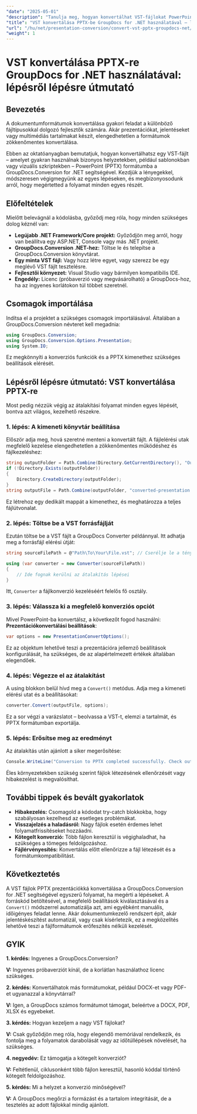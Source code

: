 ```yaml
---
"date": "2025-05-01"
"description": "Tanulja meg, hogyan konvertálhat VST-fájlokat PowerPoint-bemutatókká a GroupDocs.Conversion for .NET segítségével ebből az átfogó útmutatóból."
"title": "VST konvertálása PPTX-be GroupDocs for .NET használatával – lépésről lépésre útmutató"
"url": "/hu/net/presentation-conversion/convert-vst-pptx-groupdocs-net/"
"weight": 1
---
```


# VST konvertálása PPTX-re GroupDocs for .NET használatával: lépésről lépésre útmutató

## Bevezetés

A dokumentumformátumok konvertálása gyakori feladat a különböző fájltípusokkal dolgozó fejlesztők számára. Akár prezentációkat, jelentéseket vagy multimédiás tartalmakat készít, elengedhetetlen a formátumok zökkenőmentes konvertálása.  

Ebben az oktatóanyagban bemutatjuk, hogyan konvertálhatsz egy VST-fájlt – amelyet gyakran használnak bizonyos helyzetekben, például sablonokban vagy vizuális szkriptekben – PowerPoint (PPTX) formátumba a GroupDocs.Conversion for .NET segítségével. Kezdjük a lényegekkel, módszeresen végigmegyünk az egyes lépéseken, és megbizonyosodunk arról, hogy megértetted a folyamat minden egyes részét.


## Előfeltételek

Mielőtt belevágnál a kódolásba, győződj meg róla, hogy minden szükséges dolog kéznél van:

- **Legújabb .NET Framework/Core projekt:** Győződjön meg arról, hogy van beállítva egy ASP.NET, Console vagy más .NET projekt.
- **GroupDocs.Conversion .NET-hez:** Töltse le és telepítse a GroupDocs.Conversion könyvtárat.
- **Egy minta VST fájl:** Vagy hozz létre egyet, vagy szerezz be egy meglévő VST fájlt tesztelésre.
- **Fejlesztői környezet:** Visual Studio vagy bármilyen kompatibilis IDE.
- **Engedély:** Licenc (próbaverzió vagy megvásárolható) a GroupDocs-hoz, ha az ingyenes korlátokon túl többet szeretnél.


## Csomagok importálása

Indítsa el a projektet a szükséges csomagok importálásával. Általában a GroupDocs.Conversion névteret kell megadnia:

```csharp
using GroupDocs.Conversion;
using GroupDocs.Conversion.Options.Presentation;
using System.IO;
```

Ez megkönnyíti a konverziós funkciók és a PPTX kimenethez szükséges beállítások elérését.


## Lépésről lépésre útmutató: VST konvertálása PPTX-re

Most pedig nézzük végig az átalakítási folyamat minden egyes lépését, bontva azt világos, kezelhető részekre.


### **1. lépés: A kimeneti könyvtár beállítása**

Először adja meg, hová szeretné menteni a konvertált fájlt. A fájlelérési utak megfelelő kezelése elengedhetetlen a zökkenőmentes működéshez és fájlkezeléshez:

```csharp
string outputFolder = Path.Combine(Directory.GetCurrentDirectory(), "Output");
if (!Directory.Exists(outputFolder))
{
    Directory.CreateDirectory(outputFolder);
}
string outputFile = Path.Combine(outputFolder, "converted-presentation.pptx");
```

Ez létrehoz egy dedikált mappát a kimenethez, és meghatározza a teljes fájlútvonalat.


### **2. lépés: Töltse be a VST forrásfájlját**

Ezután töltse be a VST fájlt a GroupDocs Converter példánnyal. Itt adhatja meg a forrásfájl elérési útját:

```csharp
string sourceFilePath = @"Path\To\Your\File.vst"; // Cserélje le a tényleges fájlútvonalra

using (var converter = new Converter(sourceFilePath))
{
    // Ide fognak kerülni az átalakítás lépései
}
```

Itt, `Converter` a fájlkonverzió kezeléséért felelős fő osztály.


### **3. lépés: Válassza ki a megfelelő konverziós opciót**

Mivel PowerPoint-ba konvertálsz, a következőt fogod használni: **Prezentációkonvertálási beállítások**:

```csharp
var options = new PresentationConvertOptions();
```

Ez az objektum lehetővé teszi a prezentációra jellemző beállítások konfigurálását, ha szükséges, de az alapértelmezett értékek általában elegendőek.


### **4. lépés: Végezze el az átalakítást**

A using blokkon belül hívd meg a `Convert()` metódus. Adja meg a kimeneti elérési utat és a beállításokat:

```csharp
converter.Convert(outputFile, options);
```

Ez a sor végzi a varázslatot – beolvassa a VST-t, elemzi a tartalmát, és PPTX formátumban exportálja.


### **5. lépés: Erősítse meg az eredményt**

Az átalakítás után ajánlott a siker megerősítése:

```csharp
Console.WriteLine("Conversion to PPTX completed successfully. Check output in {0}", outputFolder);
```

Éles környezetekben szükség szerint fájlok létezésének ellenőrzését vagy hibakezelést is megvalósíthat.


## További tippek és bevált gyakorlatok

- **Hibakezelés:** Csomagold a kódodat try-catch blokkokba, hogy szabályosan kezelhesd az esetleges problémákat.
- **Visszajelzés a haladásról:** Nagy fájlok esetén érdemes lehet folyamatfrissítéseket hozzáadni.
- **Kötegelt konverzió:** Több fájlon keresztül is végighaladhat, ha szükséges a tömeges feldolgozáshoz.
- **Fájlérvényesítés:** Konvertálás előtt ellenőrizze a fájl létezését és a formátumkompatibilitást.


## Következtetés

A VST fájlok PPTX prezentációkká konvertálása a GroupDocs.Conversion for .NET segítségével egyszerű folyamat, ha megérti a lépéseket. A forráskód betöltésével, a megfelelő beállítások kiválasztásával és a `Convert()` módszerrel automatizálja azt, ami egyébként manuális, időigényes feladat lenne. Akár dokumentumkezelő rendszert épít, akár jelentéskészítést automatizál, vagy csak kísérletezik, ez a megközelítés lehetővé teszi a fájlformátumok erőfeszítés nélküli kezelését.

## GYIK

**1. kérdés:** Ingyenes a GroupDocs.Conversion?  

**V:** Ingyenes próbaverziót kínál, de a korlátlan használathoz licenc szükséges.

**2. kérdés:** Konvertálhatok más formátumokat, például DOCX-et vagy PDF-et ugyanazzal a könyvtárral?  

**V:** Igen, a GroupDocs számos formátumot támogat, beleértve a DOCX, PDF, XLSX és egyebeket.

**3. kérdés:** Hogyan kezeljem a nagy VST fájlokat?  

**V:** Csak győződjön meg róla, hogy elegendő memóriával rendelkezik, és fontolja meg a folyamatok darabolását vagy az időtúllépések növelését, ha szükséges.

**4. negyedév:** Ez támogatja a kötegelt konverziót?  

**V:** Feltétlenül, ciklusonként több fájlon keresztül, hasonló kóddal történő kötegelt feldolgozáshoz.

**5. kérdés:** Mi a helyzet a konverzió minőségével?  

**V:** A GroupDocs megőrzi a formázást és a tartalom integritását, de a tesztelés az adott fájlokkal mindig ajánlott.